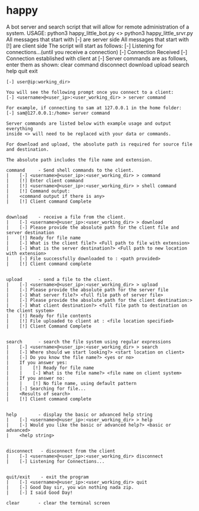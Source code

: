 # happy
A bot server and search script that will allow for remote administration of a system.
USAGE: python3 happy_little_bot.py <> python3 happy_little_srvr.py
    All messages that start with [-] are server side
    All messages that start with [!] are client side
    The script will start as follows:
    [-] Listening for connections...(until you receive a connection)
    [-] Connection Received
    [-] Connection established with client at <ip>
    [-] Server commands are as follows, enter them as shown:
        clear
        command
        disconnect
        download
        upload
        search
        help
        quit
        exit
  
    [-] user@ip:working_dir> 
  
    You will see the following prompt once you connect to a client:
    [-] <username>@<user_ip>:<user_working_dir> > server command
  
    For example, if connecting to sam at 127.0.0.1 in the home folder:
    [-] sam@127.0.0.1:/home> server command
    
    Server commands are listed below with example usage and output everything 
    inside <> will need to be replaced with your data or commands. 
  
    For download and upload, the absolute path is required for source file and destination.
  
    The absolute path includes the file name and extension.
  
    command     - Send shell commands to the client. 
    |    [-] <username>@<user_ip>:<user_working_dir> > command
    |    [!] Enter client command
    |    [!] <username>@<user_ip>:<user_working_dir> > shell command
    |    [!] Command output:
    |    <command output if there is any>
    |    [!] Client command Complete
  
  
    download    - receive a file from the client.
    |    [-] <username>@<user_ip>:<user_working_dir> > download
    |    [-] Please provide the absolute path for the client file and server destination
    |    [!] Ready for file name
    |    [-] What is the client file?> <Full path to file with extension>
    |    [-] What is the server destination?> <Full path to new location with extension>
    |    [-] File successfully downloaded to : <path provided>
    |    [!] Client command complete
    
  
    upload      - send a file to the client.
    |    [-] <username>@<user_ip>:<user_working_dir> > upload
    |    [-] Please provide the absolute path for the server file 
    |    [-] What server file?> <full file path of server file>
    |    [-] Please provide the absolute path for the client destination:>
    |    [-] What client destination?> <full file path to destination on the client system>
    |    [!] Ready for file contents
    |    [!] File uploaded to client at : <file location specified>
    |    [!] Client Command Complete

  
    search      - search the file system using regular expressions
    |    [-] <username>@<user_ip>:<user_working_dir> > search
    |    [-] Where should we start looking?> <start location on client>
    |    [-] Do you know the file name?> <yes or no>
    |    If you answer yes:
    |    |    [!] Ready for file name
    |    |    [-] What is the file name?> <file name on client system>
    |    If you answer no:
    |    |    [!] No file name, using default pattern 
    |    [-] Searching for file...
    |    <Results of search>
    |    [!] Client command complete

  
    help        - display the basic or advanced help string  
    |    [-] <username>@<user_ip>:<user_working_dir> > help
    |    [-] Would you like the basic or advanced help?> <basic or advanced>
    |    <help string>
  
  
    disconnect   - disconnect from the client
    |    [-] <username>@<user_ip>:<user_working_dir> disconnect
    |    [-] Listening for Connections...
    
  
    quit/exit    - exit the program
    |    [-] <username>@<user_ip>:<user_working_dir> quit
    |    [-] Good Day sir, you win nothing nada zip.
    |    [-] I said Good Day!
    
    clear       - clear the terminal screen

